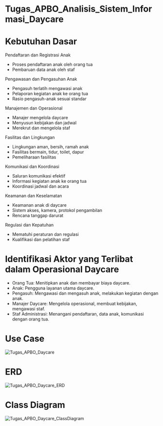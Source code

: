 # Tugas_APBO_Analisis_Sistem_Informasi_Daycare

# Kebutuhan Dasar
Pendaftaran dan Registrasi Anak
- Proses pendaftaran anak oleh orang tua
- Pembaruan data anak oleh staf


Pengawasan dan Pengasuhan Anak
- Pengasuh terlatih mengawasi anak
- Pelaporan kegiatan anak ke orang tua
- Rasio pengasuh-anak sesuai standar


Manajemen dan Operasional
- Manajer mengelola daycare
- Menyusun kebijakan dan jadwal
- Merekrut dan mengelola staf


Fasilitas dan Lingkungan
- Lingkungan aman, bersih, ramah anak
- Fasilitas bermain, tidur, toilet, dapur
- Pemeliharaan fasilitas


Komunikasi dan Koordinasi
- Saluran komunikasi efektif
- Informasi kegiatan anak ke orang tua
- Koordinasi jadwal dan acara


Keamanan dan Keselamatan
- Keamanan anak di daycare
- Sistem akses, kamera, protokol pengambilan
- Rencana tanggap darurat


Regulasi dan Kepatuhan
- Mematuhi peraturan dan regulasi
- Kualifikasi dan pelatihan staf

# Identifikasi Aktor yang Terlibat dalam Operasional Daycare
- Orang Tua: Menitipkan anak dan membayar biaya daycare.
- Anak: Pengguna layanan utama daycare.
- Pengasuh: Mengawasi dan mengasuh anak, melakukan kegiatan dengan anak.
- Manajer Daycare: Mengelola operasional, membuat kebijakan, mengawasi staf.
- Staf Administrasi: Menangani pendaftaran, data anak, komunikasi dengan orang tua.

# Use Case
![Tugas_APBO_Daycare](https://github.com/DanielDaudAlberthus/Tugas_APBO_Analisis_Sistem_Informasi_Daycare/assets/144523084/fe8cc02b-f3ae-4589-afb1-8844b89881ec)

# ERD
![Tugas_APBO_Daycare_ERD](https://github.com/DanielDaudAlberthus/Tugas_APBO_Analisis_Sistem_Informasi_Daycare/assets/144523084/4be0afda-d813-47fb-867d-b1e97ac893bc)


# Class Diagram
![Tugas_APBO_Daycare_ClassDiagram](https://github.com/DanielDaudAlberthus/Tugas_APBO_Analisis_Sistem_Informasi_Daycare/assets/144523084/7bec8c67-d404-48dd-872f-164c16e11e01)
